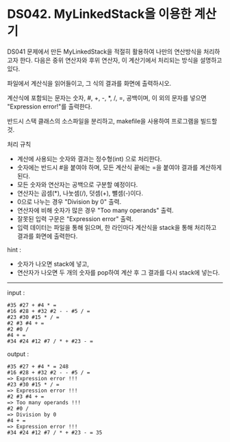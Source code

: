 # DS042. MyLinkedStack을 이용한 계산기
DS041 문제에서 만든 MyLinkedStack을 적절히 활용하여 나만의 연산방식을 처리하고자 한다.
다음은 중위 연산자와 후위 연산자, 이 계산기에서 처리되는 방식을 설명하고 있다.

파일에서 계산식을 읽어들이고, 그 식의 결과를 화면에 출력하시오.

계산식에 포함되는 문자는 숫자, #, +, -, *, /, =, 공백이며,
이 외의 문자를 넣으면 "Expression error!"를 출력한다.


반드시 스택 클래스의 소스파일을 분리하고, makefile을 사용하여 프로그램을 빌드할 것.

처리 규칙
- 계산에 사용되는 숫자와 결과는 정수형(int) 으로 처리한다.
- 숫자에는 반드시 #을 붙여야 하며, 모든 계산식 끝에는 =을 붙여야 결과를 계산하게 된다.
- 모든 숫자와 연산자는 공백으로 구분할 예정이다.
- 연산자는 곱셈(*), 나눗셈(/), 덧셈(+), 뺄셈(-)이다.
- 0으로 나누는 경우 "Division by 0" 출력.
- 연산자에 비해 숫자가 많은 경우 "Too many operands" 출력.
- 잘못된 입력 구문은 "Expression error" 출력.
- 입력 데이터는 파일을 통해 읽으며, 한 라인마다 계산식을 stack을 통해 처리하고 결과를 화면에 출력한다.

hint :
- 숫자가 나오면 stack에 넣고,
- 연산자가 나오면 두 개의 숫자를 pop하여 계산 후 그 결과를 다시 stack에 넣는다.

---

input : 
```
#35 #27 + #4 * =
#16 #28 + #32 #2 - - #5 / =
#23 #30 #15 * / =
#2 #3 #4 + =
#2 #0 /
#4 + =
#34 #24 #12 #7 / * + #23 - =
```
output :
```
#35 #27 + #4 * = 248
#16 #28 + #32 #2 - - #5 / =
=> Expression error !!!
#23 #30 #15 * / =
=> Expression error !!!
#2 #3 #4 + =
=> Too many operands !!!
#2 #0 /
=> Division by 0
#4 + =
=> Expression error !!!
#34 #24 #12 #7 / * + #23 - = 35
```